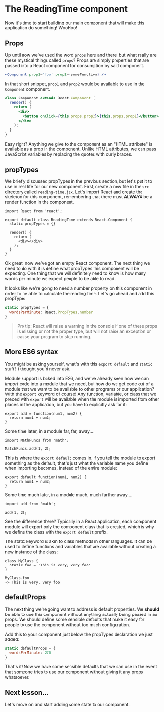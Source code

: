 # The ReadingTime component

Now it's time to start building our main component that will make this
application do something! WooHoo!

## Props

Up until now we've used the word `props` here and there, but what really
are these mystical things called `props`? Props are simply properties that
are passed into a React component for consumption by said component.

```jsx
<Component prop1='foo' prop2={someFunction} />
```

In that short snippet, `prop1` and `prop2` would be available to use in the
`Component` component.

```jsx
class Component extends React.Component {
  render() {
    return (
      <div>
        <button onClick={this.props.prop2}>{this.props.prop1}</button>
      </div>
    );
  }
}
```

Easy right? Anything we give to the component as an "HTML attribute" is
available as a prop in the component. Unlike HTML attributes, we can pass JavaScript
variables by replacing the quotes with curly braces.

## propTypes

We briefly discussed propTypes in the previous section, but let's put it to
use in real life for our new component. First, create a new file in the `src`
directory called `reading-time.jsx`. Let's import React and create the
skeleton for this component, remembering that there must **ALWAYS** be a render
function in the component.

```es6
import React from 'react';

export default class ReadingTime extends React.Component {
  static propTypes = {}

  render() {
    return (
      <div></div>
    );
  }
}
```

Ok great, now we've got an empty React component. The next thing we need to
do with it is define what propTypes this component will be expecting. One
thing that we will definitely need to know is how many words per minute we
expect people to be able to read.

It looks like we're going to need a number property on this component in order
to be able to calculate the reading time. Let's go ahead and add this propType:
```jsx
static propTypes = {
  wordsPerMinute: React.PropTypes.number
}
```

> Pro tip: React will raise a warning in the console if one of these props is
> missing or not the proper type, but will not raise an exception or cause
> your program to stop running.

## More ES6 syntax

You might be asking yourself, what's with this `export default` and `static`
stuff? I thought you'd never ask.

Module support is baked into ES6, and we've already seen how we can *import*
code into a module that we need, but how do we get code *out* of a module
that we want to be available to other programs or our application? With
the `export` keyword of course! Any function, variable, or class that we
preced with `export` will be available when the module is imported from
other places in the application, but you have to explicitly ask for it:

```es6
export add = function(num1, num2) {
  return num1 + num2;
}
```

Some time later, in a module far, far, away....
```es6
import MathFuncs from 'math';

MatchFuncs.add(1, 2);
```

This is where the `export default` comes in. If you tell the module to export
something as the default, that's just what the variable name you define when
importing becomes, instead of the entire module:

```es6
export default function(num1, num2) {
  return num1 + num2;
}
```

Some time much later, in a module much, much farther away....
```es6
import add from 'math';

add(1, 2);
```

See the difference there? Typically in a React application, each component
module will export only the component class that is created, which is why
we define the class with the `export default` prefix.

The static keyword is akin to class methods in other languages. It can be
used to define functions and variables that are available without creating
a new instance of the class:
```es6
class MyClass {
  static foo = 'This is very, very foo'
}

MyClass.foo
-> This is very, very foo
```

## defaultProps

The next thing we're going want to address is default properties. We **should**
be able to use this component without anything actually being passed in as
props. We should define some sensible defaults that make it easy for people to
use the component without too much configuration.

Add this to your component just below the propTypes declaration we just added:
```jsx
static defaultProps = {
  wordsPerMinute: 270
}
```

That's it! Now we have some sensible defaults that we can use in the event that
someone tries to use our component without giving it any props whatsoever.

## Next lesson...

Let's move on and start adding some state to our component.
